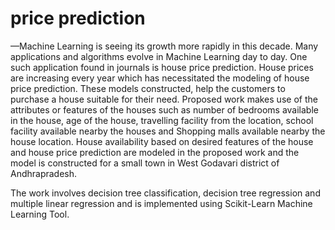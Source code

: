 # price prediction
 —Machine Learning is seeing its growth more
rapidly in this decade. Many applications and algorithms
evolve in Machine Learning day to day.
 One such application found in journals is house price prediction.
House prices are increasing every year which has
necessitated the modeling of house price prediction.
These models constructed, help the customers to purchase
a house suitable for their need. Proposed work makes use
of the attributes or features of the houses such as number
of bedrooms available in the house, age of the house,
travelling facility from the location, school facility
available nearby the houses and Shopping malls available
nearby the house location. 
House availability based on desired features of the house and house price prediction
are modeled in the proposed work and the model is
constructed for a small town in West Godavari district of
Andhrapradesh. 

The work involves decision tree
classification, decision tree regression and multiple linear
regression and is implemented using Scikit-Learn
Machine Learning Tool.
